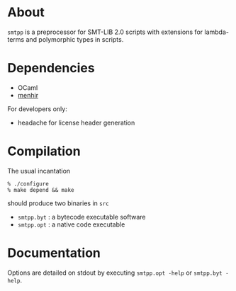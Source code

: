 # About

`smtpp` is a preprocessor for SMT-LIB 2.0 scripts with extensions for
lambda-terms and polymorphic types in scripts.

# Dependencies

- OCaml
- [menhir](http://gallium.inria.fr/~fpottier/menhir/)

For developers only:
- headache for license header generation


# Compilation

The usual incantation

```{.bash}
% ./configure
% make depend && make
```

should produce two binaries in `src`
- `smtpp.byt` : a bytecode executable software
- `smtpp.opt` : a native code executable


# Documentation

Options are detailed on stdout by executing `smtpp.opt -help` or
`smtpp.byt -help`.


<!--  LocalWords:  smtpp
 -->
